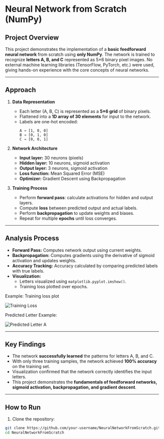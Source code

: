 # Neural Network from Scratch (NumPy)

## Project Overview
This project demonstrates the implementation of a **basic feedforward neural network** from scratch using **only NumPy**. The network is trained to recognize **letters A, B, and C** represented as 5×6 binary pixel images. No external machine learning libraries (TensorFlow, PyTorch, etc.) were used, giving hands-on experience with the core concepts of neural networks.

---

## Approach

1. **Data Representation**  
   - Each letter (A, B, C) is represented as a **5×6 grid** of binary pixels.
   - Flattened into a **1D array of 30 elements** for input to the network.
   - Labels are one-hot encoded:
     ```
     A → [1, 0, 0]
     B → [0, 1, 0]
     C → [0, 0, 1]
     ```

2. **Network Architecture**  
   - **Input layer:** 30 neurons (pixels)  
   - **Hidden layer:** 10 neurons, sigmoid activation  
   - **Output layer:** 3 neurons, sigmoid activation  
   - **Loss function:** Mean Squared Error (MSE)  
   - **Optimizer:** Gradient Descent using Backpropagation

3. **Training Process**  
   - Perform **forward pass**: calculate activations for hidden and output layers.  
   - Compute **loss** between predicted output and actual labels.  
   - Perform **backpropagation** to update weights and biases.  
   - Repeat for multiple **epochs** until loss converges.  

---

## Analysis Process

- **Forward Pass:** Computes network output using current weights.  
- **Backpropagation:** Computes gradients using the derivative of sigmoid activation and updates weights.  
- **Accuracy Tracking:** Accuracy calculated by comparing predicted labels with true labels.  
- **Visualization:**  
  - Letters visualized using `matplotlib.pyplot.imshow()`.  
  - Training loss plotted over epochs.

Example: Training loss plot  

![Training Loss](images/training_loss.png)  

Predicted Letter Example:  

![Predicted Letter A](images/prediction_A.png)  

---

## Key Findings

- The network **successfully learned** the patterns for letters A, B, and C.  
- With only three training samples, the network achieved **100% accuracy** on the training set.  
- Visualization confirmed that the network correctly identifies the input letters.  
- This project demonstrates the **fundamentals of feedforward networks, sigmoid activation, backpropagation, and gradient descent**.

---

## How to Run

1. Clone the repository:

```bash
git clone https://github.com/your-username/NeuralNetworkFromScratch.git
cd NeuralNetworkFromScratch
